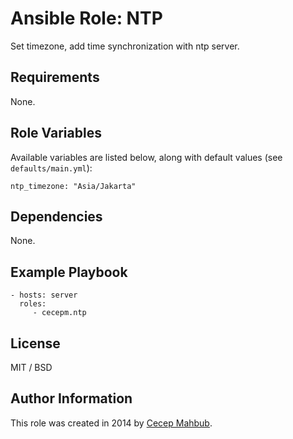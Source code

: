 # Ansible Role: NTP

Set timezone, add time synchronization with ntp server.

## Requirements

None.

## Role Variables

Available variables are listed below, along with default values (see `defaults/main.yml`):

    ntp_timezone: "Asia/Jakarta"

## Dependencies

None.

## Example Playbook

    - hosts: server
      roles:
         - cecepm.ntp

## License

MIT / BSD

## Author Information

This role was created in 2014 by [Cecep Mahbub](http://ngadimin.org/).
